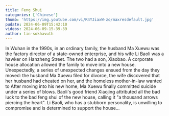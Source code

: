 ```yaml
---
title: Feng Shui
categories: ['Chinese']
thumb: 'https://img.youtube.com/vi/R4YJiaxW-zo/maxresdefault.jpg'
pudate: 2024-06-09T15:42:10
videos: 2024-06-09-15-39-39
author: tin-sokhavuth
---
```

In Wuhan in the 1990s, in an ordinary family, the husband Ma Xuewu was the factory director of a state-owned enterprise, and his wife Li Baoli was a hawker on Hanzheng Street. The two had a son, Xiaobao. A corporate house allocation allowed the family to move into a new house. Unexpectedly, a series of unexpected changes ensued from the day they moved: the husband Ma Xuewu filed for divorce, the wife discovered that her husband had cheated on her, and the homeless mother-in-law wanted to After moving into his new home, Ma Xuewu finally committed suicide under a series of blows. Baoli's good friend Xiaojing attributed all the bad luck to the bad feng shui of the new house, calling it "a thousand arrows piercing the heart". Li Baoli, who has a stubborn personality, is unwilling to compromise and is determined to support the house...